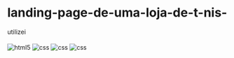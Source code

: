 # landing-page-de-uma-loja-de-t-nis-


 utilizei 
 <br>
 <br>
 <img align="center" alt="html5" src="https://img.shields.io/badge/HTML5-E34F26?style=for-the-badge&logo=html5&logoColor=white" />
<img align="center" alt="css" src="https://img.shields.io/badge/CSS3-1572B6?style=for-the-badge&logo=css3&logoColor=white" />
<img align="center" alt="css" src="https://img.shields.io/badge/Bootstrap-563D7C?style=for-the-badge&logo=bootstrap&logoColor=white" />
<img align="center" alt="css" src="https://img.shields.io/badge/GIT-E44C30?style=for-the-badge&logo=git&logoColor=white" />
